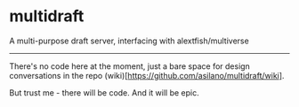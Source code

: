 multidraft
==========

A multi-purpose draft server, interfacing with alextfish/multiverse

----

There's no code here at the moment, just a bare space for design conversations in the repo (wiki)[https://github.com/asilano/multidraft/wiki].

But trust me - there will be code. And it will be epic.
